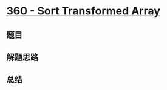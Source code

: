 # [360 - Sort Transformed Array](https://leetcode.com/problems/sort-transformed-array/)

## 题目


## 解题思路


## 总结


